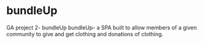 # bundleUp
GA project 2- bundleUp
bundleUp- a SPA built to allow members of a given community to give and get clothing and donations of clothing. 
